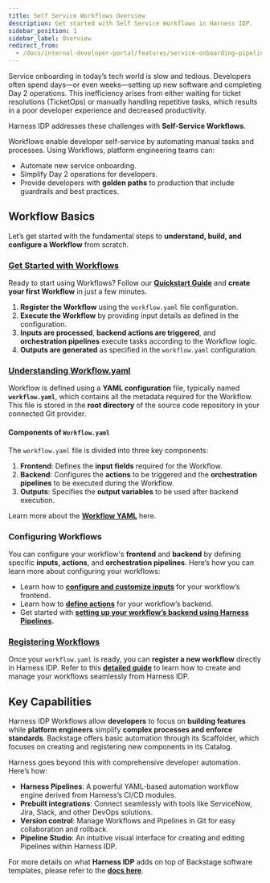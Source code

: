 ```yaml
---
title: Self Service Workflows Overview
description: Get started with Self Service Workflows in Harness IDP. 
sidebar_position: 1
sidebar_label: Overview
redirect_from:
  - /docs/internal-developer-portal/features/service-onboarding-pipelines
---
```


Service onboarding in today’s tech world is slow and tedious. Developers often spend days—or even weeks—setting up new software and completing Day 2 operations. This inefficiency arises from either waiting for ticket resolutions (TicketOps) or manually handling repetitive tasks, which results in a poor developer experience and decreased productivity.

Harness IDP addresses these challenges with **Self-Service Workflows**.

Workflows enable developer self-service by automating manual tasks and processes. Using Workflows, platform engineering teams can:
- Automate new service onboarding.
- Simplify Day 2 operations for developers.
- Provide developers with **golden paths** to production that include guardrails and best practices.

## Workflow Basics 
Let’s get started with the fundamental steps to **understand, build, and configure a Workflow** from scratch.  

### [Get Started with Workflows](/docs/internal-developer-portal/get-started/workflow-quickstart.md)
Ready to start using Workflows? Follow our [**Quickstart Guide**](/docs/internal-developer-portal/get-started/workflow-quickstart.md) and **create your first Workflow** in just a few minutes.

1. **Register the Workflow** using the `workflow.yaml` file configuration.  
2. **Execute the Workflow** by providing input details as defined in the configuration.  
3. **Inputs are processed**, **backend actions are triggered**, and **orchestration pipelines** execute tasks according to the Workflow logic.  
4. **Outputs are generated** as specified in the `workflow.yaml` configuration.  

### [Understanding Workflow.yaml](/docs/internal-developer-portal/flows/worflowyaml.md) 
Workflow is defined using a **YAML configuration** file, typically named **`workflow.yaml`**, which contains all the metadata required for the Workflow. This file is stored in the **root directory** of the source code repository in your connected Git provider.

#### **Components of `Workflow.yaml`**
The `workflow.yaml` file is divided into three key components:

1. **Frontend**: Defines the **input fields** required for the Workflow.  
2. **Backend**: Configures the **actions** to be triggered and the **orchestration pipelines** to be executed during the Workflow.  
3. **Outputs**: Specifies the **output variables** to be used after backend execution.  

Learn more about the [**Workflow YAML**](/docs/internal-developer-portal/flows/worflowyaml.md) here. 

### Configuring Workflows

You can configure your workflow's **frontend** and **backend** by defining specific **inputs, actions**, and **orchestration pipelines**. Here’s how you can learn more about configuring your workflows:  

- Learn how to [**configure and customize inputs**](docs/internal-developer-portal/flows/flows-input.md) for your workflow’s frontend.  
- Learn how to [**define actions**](docs/internal-developer-portal/flows/custom-actions.md) for your workflow’s backend.  
- Get started with [**setting up your workflow’s backend using Harness Pipelines**](docs/internal-developer-portal/flows/harness-pipeline.md).  


### [Registering Workflows](/docs/internal-developer-portal/flows/manage-workflows.md)
Once your `workflow.yaml` is ready, you can **register a new workflow** directly in Harness IDP. Refer to this [**detailed guide**](/docs/internal-developer-portal/flows/manage-workflows.md) to learn how to create and manage your workflows seamlessly from Harness IDP.


## Key Capabilities
Harness IDP Workflows allow **developers** to focus on **building features** while **platform engineers** simplify **complex processes and enforce standards**. Backstage offers basic automation through its Scaffolder, which focuses on creating and registering new components in its Catalog. 

Harness goes beyond this with comprehensive developer automation. Here’s how:
- **Harness Pipelines**: A powerful YAML-based automation workflow engine derived from Harness’s CI/CD modules.
- **Prebuilt integrations**: Connect seamlessly with tools like ServiceNow, Jira, Slack, and other DevOps solutions.
- **Version control**: Manage Workflows and Pipelines in Git for easy collaboration and rollback.
- **Pipeline Studio**: An intuitive visual interface for creating and editing Pipelines within Harness IDP.

For more details on what **Harness IDP** adds on top of Backstage software templates, please refer to the **[docs here](http://localhost:3000/docs/internal-developer-portal/harness-vs-backstage#workflows)**. 

